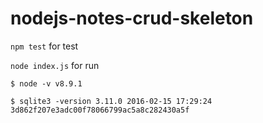 # nodejs-notes-crud-skeleton
`npm test` for test

`node index.js` for run 

`$ node -v v8.9.1`

`$ sqlite3 -version 3.11.0 2016-02-15 17:29:24 3d862f207e3adc00f78066799ac5a8c282430a5f`

